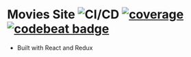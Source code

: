 # Movies Site ![CI/CD](https://github.com/ibrahnerd7/movies-site/actions/workflows/node.js.yml/badge.svg) [![coverage](https://codecov.io/gh/ibrahnerd7/movies-site/branch/main/graph/badge.svg?token=HBAQB2TL8S)](https://codecov.io/gh/ibrahnerd7/movies-site) [![codebeat badge](https://codebeat.co/badges/2cbb45aa-7455-4466-b902-2dee6f112ea9)](https://codebeat.co/projects/github-com-ibrahnerd7-movies-site-main)

- Built with React and Redux
